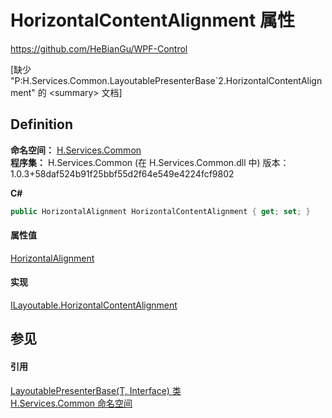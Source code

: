 # HorizontalContentAlignment 属性
https://github.com/HeBianGu/WPF-Control

\[缺少 "P:H.Services.Common.LayoutablePresenterBase`2.HorizontalContentAlignment" 的 &lt;summary&gt; 文档\]



## Definition
**命名空间：** <a href="b9cdd84f-6623-a51a-f53b-465103ced202">H.Services.Common</a>  
**程序集：** H.Services.Common (在 H.Services.Common.dll 中) 版本：1.0.3+58daf524b91f25bbf55d2f64e549e4224fcf9802

**C#**
``` C#
public HorizontalAlignment HorizontalContentAlignment { get; set; }
```



#### 属性值
<a href="https://learn.microsoft.com/dotnet/api/system.windows.horizontalalignment" target="_blank" rel="noopener noreferrer">HorizontalAlignment</a>

#### 实现
<a href="8dff1b5c-8ed4-0d5b-116c-33f30b3d39d4">ILayoutable.HorizontalContentAlignment</a>  


## 参见


#### 引用
<a href="28afd815-0da9-b011-de8d-27b6d8aa51cc">LayoutablePresenterBase(T, Interface) 类</a>  
<a href="b9cdd84f-6623-a51a-f53b-465103ced202">H.Services.Common 命名空间</a>  
